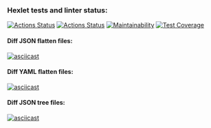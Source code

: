 ### Hexlet tests and linter status:
[![Actions Status](https://github.com/NikolayZemelko/python-project-50/workflows/hexlet-check/badge.svg)](https://github.com/NikolayZemelko/python-project-50/actions)
[![Actions Status](https://github.com/NikolayZemelko/python-project-50/workflows/main-check/badge.svg)](https://github.com/NikolayZemelko/python-project-50/actions)
[![Maintainability](https://api.codeclimate.com/v1/badges/cc556c89127e5fdfabe8/maintainability)](https://codeclimate.com/github/NikolayZemelko/python-project-50/maintainability)
[![Test Coverage](https://api.codeclimate.com/v1/badges/cc556c89127e5fdfabe8/test_coverage)](https://codeclimate.com/github/NikolayZemelko/python-project-50/test_coverage)
#### Diff JSON flatten files:
[![asciicast](https://asciinema.org/a/KNm2uTR7H6FwlFIxxxuNpQ5kh.svg)](https://asciinema.org/a/KNm2uTR7H6FwlFIxxxuNpQ5kh)
#### Diff YAML flatten files:
[![asciicast](https://asciinema.org/a/535705.svg)](https://asciinema.org/a/535705)
#### Diff JSON tree files:
[![asciicast](https://asciinema.org/a/553467.svg)](https://asciinema.org/a/553467)